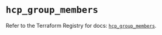 # `hcp_group_members`

Refer to the Terraform Registry for docs: [`hcp_group_members`](https://registry.terraform.io/providers/hashicorp/hcp/0.107.0/docs/resources/group_members).
